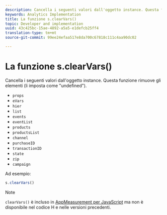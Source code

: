 ```yaml
---
description: Cancella i seguenti valori dall'oggetto instance. Questa funzione rimuove gli elementi (li imposta come "undefined").
keywords: Analytics Implementation
title: La funzione s.clearVars()
topic: Developer and implementation
uuid: 43c425bc-15ae-4892-a5a5-e1defcb25ff4
translation-type: tm+mt
source-git-commit: 99ee24efaa517e8da700c67818c111c4aa90dc02

---
```



# La funzione s.clearVars()

Cancella i seguenti valori dall'oggetto instance. Questa funzione rimuove gli elementi (li imposta come "undefined").

* `props`
* `eVars`
* `hier`
* `list`
* `events`
* `eventList`
* `products`
* `productsList`
* `channel`
* `purchaseID`
* `transactionID`
* `state`
* `zip`
* `campaign`

Ad esempio:

```js
s.clearVars()
```

>[!NOTE]
>
>`clearVars()` è incluso in [AppMeasurement per JavaScript](/help/implement/js-implementation/c-appmeasurement-js/appmeasure-mjs.md) ma non è disponibile nel codice H e nelle versioni precedenti.

